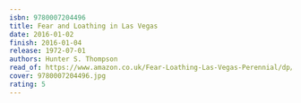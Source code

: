 ```yaml
---
isbn: 9780007204496
title: Fear and Loathing in Las Vegas
date: 2016-01-02
finish: 2016-01-04
release: 1972-07-01
authors: Hunter S. Thompson
read_of: https://www.amazon.co.uk/Fear-Loathing-Las-Vegas-Perennial/dp/0007204493
cover: 9780007204496.jpg
rating: 5
---
```

